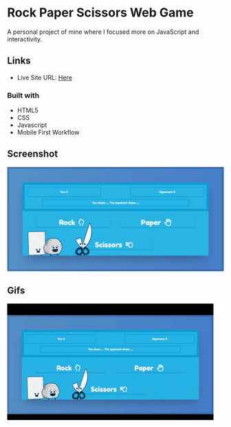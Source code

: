 # Rock Paper Scissors Web Game

A personal project of mine where I focused more on JavaScript and interactivity.

## Links

- Live Site URL: [Here](https://wardinul.github.io/Rock-Paper-Scissors-Game/)

### Built with

- HTML5 
- CSS
- Javascript
- Mobile First Workflow

## Screenshot

![](/Game%20Screenshot.png)

## Gifs

![](https://github.com/Wardinul/Rock-Paper-Scissors-Game/blob/main/Game.gif)
